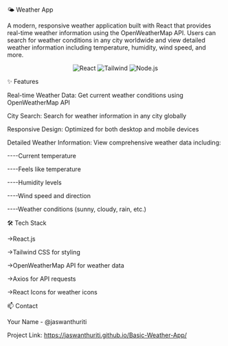 🌤️ Weather App

A modern, responsive weather application built with React that provides real-time weather information using the OpenWeatherMap API. Users can search for weather conditions in any city worldwide and view detailed weather information including temperature, humidity, wind speed, and more.
<p align="center">
  <img src="https://img.shields.io/badge/React-20232A?style=for-the-badge&logo=react&logoColor=61DAFB" alt="React"/>
  <img src="https://img.shields.io/badge/Tailwind_CSS-38B2AC?style=for-the-badge&logo=tailwind-css&logoColor=white" alt="Tailwind"/>
  <img src="https://img.shields.io/badge/Node.js-43853D?style=for-the-badge&logo=node.js&logoColor=white" alt="Node.js"/>
</p>
✨ Features

Real-time Weather Data: Get current weather conditions using OpenWeatherMap API

City Search: Search for weather information in any city globally

Responsive Design: Optimized for both desktop and mobile devices

Detailed Weather Information: View comprehensive weather data including:

----Current temperature

----Feels like temperature

----Humidity levels

----Wind speed and direction

----Weather conditions (sunny, cloudy, rain, etc.)




🛠️ Tech Stack

->React.js

->Tailwind CSS for styling

->OpenWeatherMap API for weather data

->Axios for API requests

->React Icons for weather icons

📫 Contact

Your Name - @jaswanthuriti

Project Link: https://jaswanthuriti.github.io/Basic-Weather-App/
